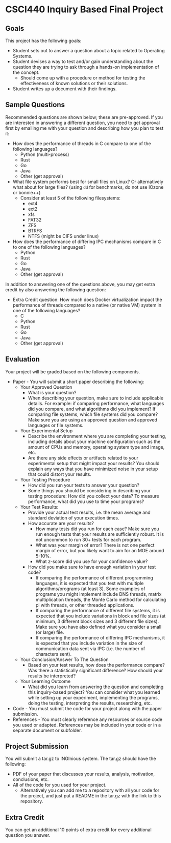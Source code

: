 # CSCI440 Inquiry Based Final Project

## Goals
This project has the following goals:

* Student sets out to answer a question about a topic related to Operating Systems. 
* Student devises a way to test and/or gain understanding about the question they are trying to ask through a hands-on implementation of the concept.
	* Should come up with a procedure or method for testing the effectiveness of known solutions or their solutions.
* Student writes up a document with their findings.


## Sample Questions
Recommended questions are shown below; these are pre-approved. If you are interested in answering a different question, you need to get approval first by emailing me with your question and describing how you plan to test it:

* How does the performance of threads in C compare to one of the following languages?
	* Python (multi-process)
	* Rust
	* Go
	* Java
	* Other (get approval)
* What file system performs best for small files on Linux? Or alternatively what about for large files? (using `dd` for benchmarks, do not use IOzone or bonnie++) 
	* Consider at least 5 of the following filesystems:
		* ext4
		* ext2
		* xfs
		* FAT32
		* ZFS
		* BTRFS
		* NTFS (might be CIFS under linux)
* How does the performance of differing IPC mechanisms compare in C to one of the following languages?
	* Python
	* Rust
	* Go
	* Java
	* Other (get approval)


In addition to answering one of the questions above, you may get extra credit by also answering the following question:
* Extra Credit question: How much does Docker virtualization impact the performance of threads compared to a native (or native VM) system in one of the following languages?
	* C
	* Python
	* Rust
	* Go
	* Java
	* Other (get approval)

## Evaluation

Your project will be graded based on the following components.

* Paper - You will submit a short paper describing the following:
	* Your Approved Question
		* What is your question?
   		* When describing your question, make sure to include applicable details. For example: if comparing performance, what languages did you compare, and what algorithms did you implement? If comparing file systems, which file systems did you compare? Make sure you are using an approved question and approved languages or file systems.
	* Your Experimental Setup
		* Describe the environment where you are completing your testing, including details about your machine configuration such as the amount of CPUs and memory, operating system type and image, etc.
   		* Are there any side effects or artifacts related to your experimental setup that might impact your results? You should explain any ways that you have minimized noise in your setup that could distort your results.
	* Your Testing Procedure
  		* How did you run your tests to answer your question?
    	* Some things you should be considering in describing your testing procedure: How did you collect your data? To measure performance, what did you use to time your programs?
	* Your Test Results:
		* Provide your actual test results, i.e. the mean average and standard deviation of your execution times.
   		* How accurate are your results? 
			* How many tests did you run for each case? Make sure you run enough tests that your results are sufficiently robust. It is not uncommon to run 30+ tests for each program.
   			* What was your margin of error? There is not one perfect margin of error, but you likely want to aim for an MOE around 5-10%.
      		* What z-score did you use for your confidence value? 
		* How did you make sure to have enough variation in your test code? 
			* If comparing the performance of different programming languages, it is expected that you test with multiple algorithms/programs (at least 3). Some examples of programs you might implement include DNS threads, matrix multiplication threads, the Monte Carlo method for calculating pi with threads, or other threaded applications.
			* If comparing the performance of different file systems, it is expected that you include variations in block and file sizes (at minimum, 3 different block sizes and 3 different file sizes). Make sure you have also defined what you consider a small (or large) file.
			* If comparing the performance of differing IPC mechanisms, it is expected that you include variation in the size of communication data sent via IPC (i.e. the number of characters sent).
	* Your Conclusion/Answer To The Question
  		* Based on your test results, how does the performance compare? Was there a statistically significant difference? How should your results be interpreted?
	* Your Learning Outcome
  		* What did you learn from answering the question and completing this inquiry-based project? You can consider what you learned while setting up your experiment, implementing the programs, doing the testing, interpreting the results, researching, etc.
* Code - You must submit the code for your project along with the paper submission.
* References - You must clearly reference any resources or source code you used or adapted. References may be included in your code or in a separate document or subfolder.

## Project Submission

You will submit a tar.gz to INGInious system. The tar.gz should have the following:

* PDF of your paper that discusses your results, analysis, motivation, conclusions, etc. 
* All of the code for you used for your project. 
	* Alternatively you can add me to a repository with all your code for the project, and just put a README in the tar.gz with the link to this repository. 
	
## Extra Credit

You can get an additional 10 points of extra credit for every additional question you answer. 
